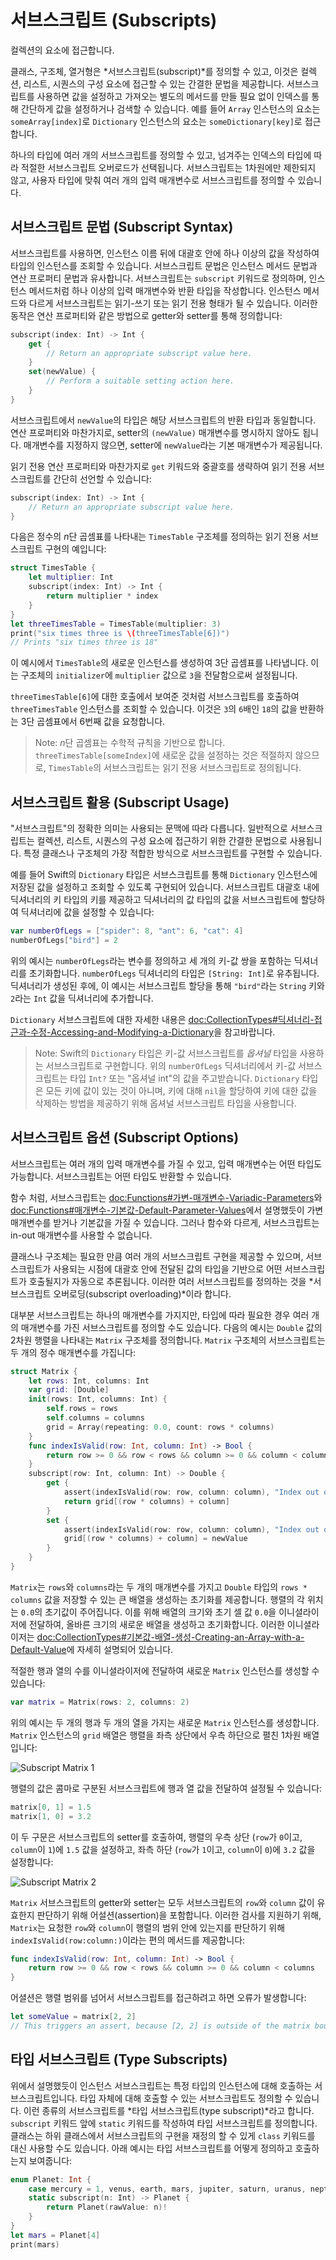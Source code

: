 # 서브스크립트 (Subscripts)

컬렉션의 요소에 접근합니다.

클래스, 구조체, 열거형은 *서브스크립트(subscript)*를 정의할 수 있고,
이것은 컬렉션, 리스트, 시퀀스의 구성 요소에 접근할 수 있는 간결한 문법을 제공합니다.
서브스크립트를 사용하면 값을 설정하고 가져오는
별도의 메서드를 만들 필요 없이 인덱스를 통해 간단하게 값을 설정하거나 검색할 수 있습니다.
예를 들어 `Array` 인스턴스의 요소는 `someArray[index]`로
`Dictionary` 인스턴스의 요소는 `someDictionary[key]`로 접근합니다.

하나의 타입에 여러 개의 서브스크립트를 정의할 수 있고,
넘겨주는 인덱스의 타입에 따라
적절한 서브스크립트 오버로드가 선택됩니다.
서브스크립트는 1차원에만 제한되지 않고,
사용자 타입에 맞춰
여러 개의 입력 매개변수로 서브스크립트를 정의할 수 있습니다.

<!--
  TODO: this chapter should provide an example of subscripting an enumeration,
  as per Joe Groff's example from rdar://16555559.
-->

## 서브스크립트 문법 (Subscript Syntax)

서브스크립트를 사용하면, 인스턴스 이름 뒤에 대괄호 안에 하나 이상의 값을 작성하여
타입의 인스턴스를 조회할 수 있습니다.
서브스크립트 문법은 인스턴스 메서드 문법과 연산 프로퍼티 문법과 유사합니다.
서브스크립트는 `subscript` 키워드로 정의하며,
인스턴스 메서드처럼
하나 이상의 입력 매개변수와 반환 타입을 작성합니다.
인스턴스 메서드와 다르게 서브스크립트는 읽기-쓰기 또는 읽기 전용 형태가 될 수 있습니다.
이러한 동작은 연산 프로퍼티와 같은 방법으로
getter와 setter를 통해 정의합니다:

```swift
subscript(index: Int) -> Int {
    get {
        // Return an appropriate subscript value here.
    }
    set(newValue) {
        // Perform a suitable setting action here.
    }
}
```

<!--
  - test: `subscriptSyntax`

  ```swifttest
  >> class Test1 {
  -> subscript(index: Int) -> Int {
        get {
           // Return an appropriate subscript value here.
  >>       return 1
        }
        set(newValue) {
           // Perform a suitable setting action here.
        }
     }
  >> }
  ```
-->

서브스크립트에서 `newValue`의 타입은 해당 서브스크립트의 반환 타입과 동일합니다.
연산 프로퍼티와 마찬가지로, setter의 `(newValue)` 매개변수를
명시하지 않아도 됩니다.
매개변수를 지정하지 않으면,
setter에 `newValue`라는 기본 매개변수가 제공됩니다.

읽기 전용 연산 프로퍼티와 마찬가지로
`get` 키워드와 중괄호를 생략하여
읽기 전용 서브스크립트를 간단히 선언할 수 있습니다:

```swift
subscript(index: Int) -> Int {
    // Return an appropriate subscript value here.
}
```

<!--
  - test: `subscriptSyntax`

  ```swifttest
  >> class Test2 {
  -> subscript(index: Int) -> Int {
        // Return an appropriate subscript value here.
  >>    return 1
     }
  >> }
  ```
-->

다음은 정수의 *n*단 곱셈표를 나타내는 `TimesTable` 구조체를 정의하는
읽기 전용 서브스크립트 구현의 예입니다:

```swift
struct TimesTable {
    let multiplier: Int
    subscript(index: Int) -> Int {
        return multiplier * index
    }
}
let threeTimesTable = TimesTable(multiplier: 3)
print("six times three is \(threeTimesTable[6])")
// Prints "six times three is 18"
```

<!--
  - test: `timesTable`

  ```swifttest
  -> struct TimesTable {
        let multiplier: Int
        subscript(index: Int) -> Int {
           return multiplier * index
        }
     }
  -> let threeTimesTable = TimesTable(multiplier: 3)
  -> print("six times three is \(threeTimesTable[6])")
  <- six times three is 18
  ```
-->

이 예시에서 `TimesTable`의 새로운 인스턴스를 생성하여
3단 곱셈표를 나타냅니다.
이는 구조체의 `initializer`에 `multiplier` 값으로
`3`을 전달함으로써 설정됩니다.

`threeTimesTable[6]`에 대한 호출에서 보여준 것처럼
서브스크립트를 호출하여 `threeTimesTable` 인스턴스를 조회할 수 있습니다.
이것은 `3`의 `6`배인 `18`의 값을 반환하는
3단 곱셈표에서 6번째 값을 요청합니다.

> Note: *n*단 곱셈표는 수학적 규칙을 기반으로 합니다.
> `threeTimesTable[someIndex]`에 새로운 값을 설정하는 것은 적절하지 않으므로,
> `TimesTable`의 서브스크립트는 읽기 전용 서브스크립트로 정의됩니다.

## 서브스크립트 활용 (Subscript Usage)

"서브스크립트"의 정확한 의미는 사용되는 문맥에 따라 다릅니다.
일반적으로 서브스크립트는 컬렉션, 리스트, 시퀀스의 구성 요소에
접근하기 위한 간결한 문법으로 사용됩니다.
특정 클래스나 구조체의
가장 적합한 방식으로 서브스크립트를 구현할 수 있습니다.

예를 들어 Swift의 `Dictionary` 타입은
서브스크립트를 통해 `Dictionary` 인스턴스에 저장된 값을 설정하고 조회할 수 있도록 구현되어 있습니다.
서브스크립트 대괄호 내에 딕셔너리의 키 타입의 키를 제공하고
딕셔너리의 값 타입의 값을 서브스크립트에 할당하여
딕셔너리에 값을 설정할 수 있습니다:

```swift
var numberOfLegs = ["spider": 8, "ant": 6, "cat": 4]
numberOfLegs["bird"] = 2
```

<!--
  - test: `dictionarySubscript`

  ```swifttest
  -> var numberOfLegs = ["spider": 8, "ant": 6, "cat": 4]
  -> numberOfLegs["bird"] = 2
  ```
-->

위의 예시는 `numberOfLegs`라는 변수를 정의하고
세 개의 키-값 쌍을 포함하는 딕셔너리를 초기화합니다.
`numberOfLegs` 딕셔너리의 타입은 `[String: Int]`로 유추됩니다.
딕셔너리가 생성된 후에,
이 예시는 서브스크립트 할당을 통해
`"bird"`라는 `String` 키와 `2`라는 `Int` 값을 딕셔너리에 추가합니다.

`Dictionary` 서브스크립트에 대한 자세한 내용은
<doc:CollectionTypes#딕셔너리-접근과-수정-Accessing-and-Modifying-a-Dictionary>을 참고바랍니다.

> Note: Swift의 `Dictionary` 타입은 키-값 서브스크립트를
> *옵셔널* 타입을 사용하는 서브스크립트로 구현합니다.
> 위의 `numberOfLegs` 딕셔너리에서
> 키-값 서브스크립트는 타입 `Int?`
> 또는 "옵셔널 int"의 값을 주고받습니다.
> `Dictionary` 타입은 모든 키에 값이 있는 것이 아니며,
> 키에 대해 `nil`을 할당하여
> 키에 대한 값을 삭제하는 방법을 제공하기 위해 옵셔널 서브스크립트 타입을 사용합니다.

## 서브스크립트 옵션 (Subscript Options)

서브스크립트는 여러 개의 입력 매개변수를 가질 수 있고,
입력 매개변수는 어떤 타입도 가능합니다.
서브스크립트는 어떤 타입도 반환할 수 있습니다.

함수 처럼,
서브스크립트는 <doc:Functions#가변-매개변수-Variadic-Parameters>와
<doc:Functions#매개변수-기본값-Default-Parameter-Values>에서 설명했듯이
가변 매개변수를 받거나
기본값을 가질 수 있습니다.
그러나 함수와 다르게,
서브스크립트는 in-out 매개변수를 사용할 수 없습니다.

<!--
  - test: `subscripts-can-have-default-arguments`

  ```swifttest
  >> struct Subscriptable {
  >>     subscript(x: Int, y: Int = 0) -> Int {
  >>         return 100
  >>     }
  >> }
  >> let s = Subscriptable()
  >> print(s[0])
  << 100
  ```
-->

클래스나 구조체는 필요한 만큼 여러 개의 서브스크립트 구현을 제공할 수 있으며,
서브스크립트가 사용되는 시점에
대괄호 안에 전달된 값의 타입을 기반으로
어떤 서브스크립트가 호출될지가 자동으로 추론됩니다.
이러한 여러 서브스크립트를 정의하는 것을 *서브스크립트 오버로딩(subscript overloading)*이라 합니다.

대부분 서브스크립트는 하나의 매개변수를 가지지만,
타입에 따라 필요한 경우
여러 개의 매개변수를 가진 서브스크립트를 정의할 수도 있습니다.
다음의 예시는 `Double` 값의 2차원 행렬을 나타내는
`Matrix` 구조체를 정의합니다.
`Matrix` 구조체의 서브스크립트는 두 개의 정수 매개변수를 가집니다:

```swift
struct Matrix {
    let rows: Int, columns: Int
    var grid: [Double]
    init(rows: Int, columns: Int) {
        self.rows = rows
        self.columns = columns
        grid = Array(repeating: 0.0, count: rows * columns)
    }
    func indexIsValid(row: Int, column: Int) -> Bool {
        return row >= 0 && row < rows && column >= 0 && column < columns
    }
    subscript(row: Int, column: Int) -> Double {
        get {
            assert(indexIsValid(row: row, column: column), "Index out of range")
            return grid[(row * columns) + column]
        }
        set {
            assert(indexIsValid(row: row, column: column), "Index out of range")
            grid[(row * columns) + column] = newValue
        }
    }
}
```

<!--
  - test: `matrixSubscript, matrixSubscriptAssert`

  ```swifttest
  -> struct Matrix {
        let rows: Int, columns: Int
        var grid: [Double]
        init(rows: Int, columns: Int) {
           self.rows = rows
           self.columns = columns
           grid = Array(repeating: 0.0, count: rows * columns)
        }
        func indexIsValid(row: Int, column: Int) -> Bool {
           return row >= 0 && row < rows && column >= 0 && column < columns
        }
        subscript(row: Int, column: Int) -> Double {
           get {
              assert(indexIsValid(row: row, column: column), "Index out of range")
              return grid[(row * columns) + column]
           }
           set {
              assert(indexIsValid(row: row, column: column), "Index out of range")
              grid[(row * columns) + column] = newValue
           }
        }
     }
  ```
-->

`Matrix`는 `rows`와 `columns`라는 두 개의 매개변수를 가지고
`Double` 타입의 `rows * columns` 값을 저장할 수 있는 큰 배열을 생성하는 초기화를 제공합니다.
행렬의 각 위치는 `0.0`의 초기값이 주어집니다.
이를 위해 배열의 크기와 초기 셀 값 `0.0`을 이니셜라이저에 전달하여,
올바른 크기의 새로운 배열을 생성하고 초기화합니다.
이러한 이니셜라이저는
<doc:CollectionTypes#기본값-배열-생성-Creating-an-Array-with-a-Default-Value>에 자세히 설명되어 있습니다.

적절한 행과 열의 수를 이니셜라이저에 전달하여
새로운 `Matrix` 인스턴스를 생성할 수 있습니다:

```swift
var matrix = Matrix(rows: 2, columns: 2)
```

<!--
  - test: `matrixSubscript, matrixSubscriptAssert`

  ```swifttest
  -> var matrix = Matrix(rows: 2, columns: 2)
  >> assert(matrix.grid == [0.0, 0.0, 0.0, 0.0])
  ```
-->

위의 예시는 두 개의 행과 두 개의 열을 가지는 새로운 `Matrix` 인스턴스를 생성합니다.
`Matrix` 인스턴스의 `grid` 배열은
행렬을 좌측 상단에서 우측 하단으로
펼친 1차원 배열입니다:

![Subscript Matrix 1](subscriptMatrix01)

행렬의 값은 콤마로 구분된
서브스크립트에 행과 열 값을 전달하여 설정될 수 있습니다:

```swift
matrix[0, 1] = 1.5
matrix[1, 0] = 3.2
```

<!--
  - test: `matrixSubscript, matrixSubscriptAssert`

  ```swifttest
  -> matrix[0, 1] = 1.5
  >> print(matrix[0, 1])
  << 1.5
  -> matrix[1, 0] = 3.2
  >> print(matrix[1, 0])
  << 3.2
  ```
-->

이 두 구문은 서브스크립트의 setter를 호출하여,
행렬의 우측 상단
(`row`가 `0`이고, `column`이 `1`)에 `1.5` 값을 설정하고,
좌측 하단
(`row`가 `1`이고, `column`이 `0`)에 `3.2` 값을 설정합니다:

![Subscript Matrix 2](subscriptMatrix02)

`Matrix` 서브스크립트의 getter와 setter는 모두
서브스크립트의 `row`와 `column` 값이 유효한지 판단하기 위해 어설션(assertion)을 포함합니다.
이러한 검사를 지원하기 위해,
`Matrix`는 요청한 `row`와 `column`이
행렬의 범위 안에 있는지를 판단하기 위해
`indexIsValid(row:column:)`이라는 편의 메서드를 제공합니다:

```swift
func indexIsValid(row: Int, column: Int) -> Bool {
    return row >= 0 && row < rows && column >= 0 && column < columns
}
```

<!--
  - test: `matrixSubscript`

  ```swifttest
  >> var rows = 2
  >> var columns = 2
  -> func indexIsValid(row: Int, column: Int) -> Bool {
        return row >= 0 && row < rows && column >= 0 && column < columns
     }
  ```
-->

어셜션은 행렬 범위를 넘어서
서브스크립트를 접근하려고 하면 오류가 발생합니다:

```swift
let someValue = matrix[2, 2]
// This triggers an assert, because [2, 2] is outside of the matrix bounds.
```

<!--
  - test: `matrixSubscriptAssert`

  ```swifttest
  -> let someValue = matrix[2, 2]
  xx assert
  // This triggers an assert, because [2, 2] is outside of the matrix bounds.
  ```
-->

## 타입 서브스크립트 (Type Subscripts)

위에서 설명했듯이 인스턴스 서브스크립트는
특정 타입의 인스턴스에 대해 호출하는 서브스크립트입니다.
타입 자체에 대해 호출할 수 있는 서브스크립트도 정의할 수 있습니다.
이런 종류의 서브스크립트를 *타입 서브스크립트(type subscript)*라고 합니다.
`subscript` 키워드 앞에 `static` 키워드를 작성하여
타입 서브스크립트를 정의합니다.
클래스는 하위 클래스에서 서브스크립트의 구현을 재정의 할 수 있게
`class` 키워드를 대신 사용할 수도 있습니다.
아래 예시는 타입 서브스크립트를 어떻게 정의하고 호출하는지 보여줍니다:

```swift
enum Planet: Int {
    case mercury = 1, venus, earth, mars, jupiter, saturn, uranus, neptune
    static subscript(n: Int) -> Planet {
        return Planet(rawValue: n)!
    }
}
let mars = Planet[4]
print(mars)
```

<!--
  - test: `static-subscript`

  ```swifttest
  -> enum Planet: Int {
        case mercury = 1, venus, earth, mars, jupiter, saturn, uranus, neptune
        static subscript(n: Int) -> Planet {
           return Planet(rawValue: n)!
        }
     }
  -> let mars = Planet[4]
  >> assert(mars == Planet.mars)
  -> print(mars)
  << mars
  ```
-->

<!--
This source file is part of the Swift.org open source project

Copyright (c) 2014 - 2022 Apple Inc. and the Swift project authors
Licensed under Apache License v2.0 with Runtime Library Exception

See https://swift.org/LICENSE.txt for license information
See https://swift.org/CONTRIBUTORS.txt for the list of Swift project authors
-->
